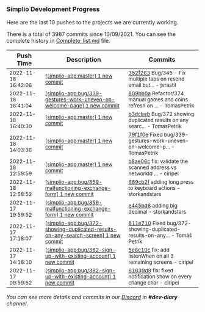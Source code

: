 
### Simplio Development Progress

Here are the last 10 pushes to the projects we are currently working.

There is a total of 3987 commits since 10/09/2021. You can see the complete history in
 [Complete_list.md](Complete_list.md) file.

| Push Time | Description | Commits |
| --- | --- | --- |
| <sub>2022-11-18 16:42:06</sub> | <sub>[[simplio-app:master] 1 new commit](https://github.com/SimplioOfficial/simplio-app/commit/352f263325fa3c220ddae114e80f8d2cd96e80fe)</sub> | <sub>[352f263](https://github.com/SimplioOfficial/simplio-app/commit/352f263325fa3c220ddae114e80f8d2cd96e80fe) Bug/345 - Fix multiple taps on resend email but... - jvrastil</sub> |
| <sub>2022-11-18 16:41:04</sub> | <sub>[[simplio-app:bug/339\-gestures\-work\-uneven\-on\-welcome\-page] 1 new commit](https://github.com/SimplioOfficial/simplio-app/commit/809bb0ad87b2045f2b6a41b895310361a2db98d7)</sub> | <sub>[809bb0a](https://github.com/SimplioOfficial/simplio-app/commit/809bb0ad87b2045f2b6a41b895310361a2db98d7) Refactor/374 manual games and coins refresh on ... - TomasPetrik</sub> |
| <sub>2022-11-18 16:40:30</sub> | <sub>[[simplio-app:master] 1 new commit](https://github.com/SimplioOfficial/simplio-app/commit/b3dcbeb654c55f137d48440679d4c18791b5db42)</sub> | <sub>[b3dcbeb](https://github.com/SimplioOfficial/simplio-app/commit/b3dcbeb654c55f137d48440679d4c18791b5db42) Bug/372 showing duplicated results on any searc... - TomasPetrik</sub> |
| <sub>2022-11-18 14:03:36</sub> | <sub>[[simplio-app:master] 1 new commit](https://github.com/SimplioOfficial/simplio-app/commit/79f1f0ecbe01e76631b2e5325db62a6cacb026cf)</sub> | <sub>[79f1f0e](https://github.com/SimplioOfficial/simplio-app/commit/79f1f0ecbe01e76631b2e5325db62a6cacb026cf) Fixed bug/339-gestures-work-uneven-on-welcome-p... - TomasPetrik</sub> |
| <sub>2022-11-18 12:59:59</sub> | <sub>[[simplio-app:master] 1 new commit](https://github.com/SimplioOfficial/simplio-app/commit/b8ae06cba3633280e826002ae78d3eb08fad75c0)</sub> | <sub>[b8ae06c](https://github.com/SimplioOfficial/simplio-app/commit/b8ae06cba3633280e826002ae78d3eb08fad75c0) fix: validate the scanned address vs networkId ... - ciripel</sub> |
| <sub>2022-11-18 12:58:52</sub> | <sub>[[simplio-app:bug/359\-malfunctioning\-exchange\-form] 1 new commit](https://github.com/SimplioOfficial/simplio-app/commit/689cb2f7f07f3bdcb7f0a8f709aeffb77233a53f)</sub> | <sub>[689cb2f](https://github.com/SimplioOfficial/simplio-app/commit/689cb2f7f07f3bdcb7f0a8f709aeffb77233a53f) adding long press to keyboard actions - storkandstars</sub> |
| <sub>2022-11-17 19:59:52</sub> | <sub>[[simplio-app:bug/359\-malfunctioning\-exchange\-form] 1 new commit](https://github.com/SimplioOfficial/simplio-app/commit/e445bd618bedd3e804a4439e3c12cecd3bf4c335)</sub> | <sub>[e445bd6](https://github.com/SimplioOfficial/simplio-app/commit/e445bd618bedd3e804a4439e3c12cecd3bf4c335) adding big decimal - storkandstars</sub> |
| <sub>2022-11-17 17:18:07</sub> | <sub>[[simplio-app:bug/372\-showing\-duplicated\-results\-on\-any\-search\-screen] 1 new commit](https://github.com/SimplioOfficial/simplio-app/commit/811e7101b12c684c11d0cb062053cb74045b88f5)</sub> | <sub>[811e710](https://github.com/SimplioOfficial/simplio-app/commit/811e7101b12c684c11d0cb062053cb74045b88f5) Fixed bug/372-showing-duplicated-results-on-any... - Tomáš Petrík</sub> |
| <sub>2022-11-17 14:18:10</sub> | <sub>[[simplio-app:bug/382\-sign\-up\-with\-existing\-account] 1 new commit](https://github.com/SimplioOfficial/simplio-app/commit/5e6c10c9ab5accb379b3cd50d69e1a29172ead6f)</sub> | <sub>[5e6c10c](https://github.com/SimplioOfficial/simplio-app/commit/5e6c10c9ab5accb379b3cd50d69e1a29172ead6f) fix: add listenWhen on all 3 remaining screens - ciripel</sub> |
| <sub>2022-11-17 09:59:52</sub> | <sub>[[simplio-app:bug/382\-sign\-up\-with\-existing\-account] 1 new commit](https://github.com/SimplioOfficial/simplio-app/commit/61639d90f9d7a08a2d7a3e0e06430d41b24cca90)</sub> | <sub>[61639d9](https://github.com/SimplioOfficial/simplio-app/commit/61639d90f9d7a08a2d7a3e0e06430d41b24cca90) fix: fixed notification show on every change char - ciripel</sub> |

_You can see more details and commits in our [Discord](https://discord.gg/aKhjuwZmdP) in **#dev-diary** channel._
